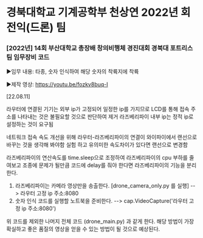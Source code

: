 # 경북대학교 기계공학부 천상연 2022년 회전익(드론) 팀
### [2022년] 14회 부산대학교 총장배 창의비행체 경진대회 경북대 포트리스팀 임무장비 코드
▶임무 내용: 타종, 숫자 인식하여 해당 숫자의 착륙지에 착륙

▶제작 영상: https://youtu.be/fozkv8buq-I

[22.08.11]

라우터에 연결된 기기는 외부 ip가 고정되어 일정한 ip를 가지므로 LCD를 통해 접속 주소를 나타내는 것은 불필요할 것으로 판단하여 제거
라즈베리파이 내부 ip는 정적 ip로 설정하는 것이 요구됨

네트워크 접속 속도 개선을 위해 라우터-라즈베리파이의 연결이 와이파이에서 랜선으로 바꾸는 것을 생각해 봐야함
실험 하고 유의미한 속도차이가 있다면 랜선으로 변경함

라즈베리파이의 연산속도를 time.sleep으로 조정하여 라즈베리파이의 cpu 부하를 줄여보고 조종에 문제가 될만큼 코드에 delay를 줘야 한다면
라즈베리파이의 기능을 분리한다.
1. 라즈베리파이는 카메라 영상만을 송출한다. [drone_camera_only.py 를 실행]
 --> 라우터 고정 ip 주소:8080
2. 숫자 인식 코드를 실행할 노트북을 준비한다.
 --> cap.VideoCapture('라우터 고정 ip 주소:8080')
 
 위 코드를 제외한 나머지 전체 코드 (drone_main.py) 과 같게 한다.  해당 방법이 가장 확실하고 좋은 품질의 영상을 얻을 수 있는 방법이 될 것으로 예상된다.
